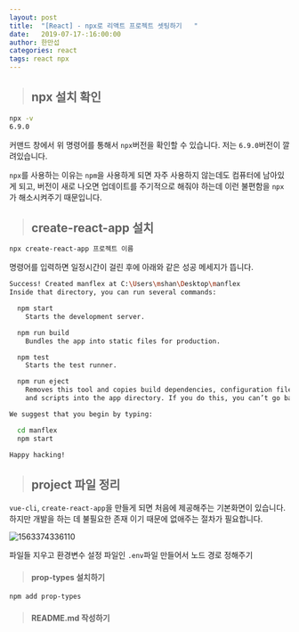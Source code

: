 ```yaml
---
layout: post
title:  "[React] - npx로 리액트 프로젝트 셋팅하기   "
date:   2019-07-17-:16:00:00
author: 한만섭
categories: react
tags: react npx 
---
```


> ## npx 설치 확인 

```bash
npx -v
6.9.0
```

커맨드 창에서 위 명령어를 통해서 `npx`버전을 확인할 수 있습니다.   저는 `6.9.0`버전이 깔려있습니다.  

`npx`를 사용하는 이유는 `npm`을 사용하게 되면 자주 사용하지 않는데도 컴퓨터에 남아있게 되고, 버전이 새로 나오면 업데이트를 주기적으로 해줘야 하는데 이런 불편함을 `npx`가 해소시켜주기 때문입니다.  



> ## create-react-app 설치 

```bash
npx create-react-app 프로젝트 이름 
```

명령어를 입력하면 일정시간이 걸린 후에 아래와 같은 성공 메세지가 뜹니다.  

```bash
Success! Created manflex at C:\Users\mshan\Desktop\manflex
Inside that directory, you can run several commands:

  npm start
    Starts the development server.

  npm run build
    Bundles the app into static files for production.

  npm test
    Starts the test runner.

  npm run eject
    Removes this tool and copies build dependencies, configuration files
    and scripts into the app directory. If you do this, you can’t go back!

We suggest that you begin by typing:

  cd manflex
  npm start

Happy hacking!
```



> ## project 파일 정리 

`vue-cli`, `create-react-app`을 만들게 되면 처음에 제공해주는 기본화면이 있습니다. 하지만 개발을 하는 데 불필요한 존재 이기 때문에 없애주는 절차가 필요합니다.  



![1563374336110](C:\Users\mshan\AppData\Roaming\Typora\typora-user-images\1563374336110.png)

파일들 지우고 환경변수 설정 파일인 `.env`파일 만들어서 노드 경로 정해주기 



> #### prop-types 설치하기 

``` bash
npm add prop-types
```



> #### README.md 작성하기 

